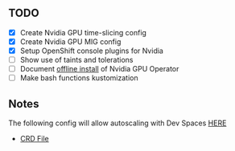 ## TODO

- [x] Create Nvidia GPU time-slicing config
- [x] Create Nvidia GPU MIG config
- [x] Setup OpenShift console plugins for Nvidia
- [ ] Show use of taints and tolerations
- [ ] Document [offline install](https://github.com/jharmison-redhat/oc-mirror-e2e) of Nvidia GPU Operator
- [ ] Make bash functions kustomization

## Notes

The following config will allow autoscaling with Dev Spaces [HERE](components/operators/devspaces/instance/base/devworkspace-config.yaml)

- [CRD File](https://github.com/devfile/devworkspace-operator/blob/9450aa8894047f242cb0b40ce8e0e60df13ea27c/deploy/deployment/openshift/objects/devworkspaceoperatorconfigs.controller.devfile.io.CustomResourceDefinition.yaml#L2360)